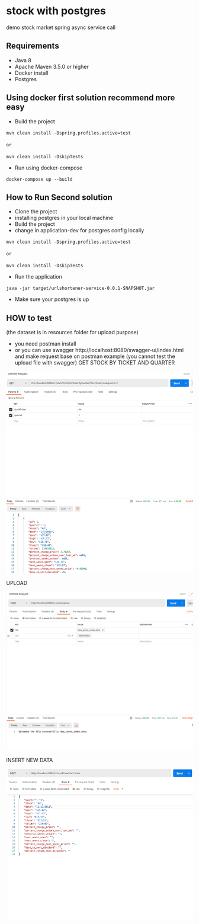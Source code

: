 # stock with postgres
demo stock market spring async service call

## Requirements
* Java 8
* Apache Maven 3.5.0 or higher
* Docker install
* Postgres

## Using docker first solution recommend more easy

- Build the project  
```
mvn clean install -Dspring.profiles.active=test

or

mvn clean install -DskipTests
```
- Run using docker-compose
```
docker-compose up --build 
```


## How to Run Second solution

- Clone the project
- installing postgres in your local machine
- Build the project  
- change in application-dev for postgres config locally
```
mvn clean install -Dspring.profiles.active=test

or

mvn clean install -DskipTests
```
- Run the application
```
java -jar target/urlshortener-service-0.0.1-SNAPSHOT.jar
```
- Make sure your postgres is up

## HOW to test

(the dataset is in resources folder for upload purpose)
- you need postman install 
- or you can use swagger http://localhost:8080/swagger-ui/index.html and make request base on postman example
(you cannot test the upload file with swagger)
GET STOCK BY TICKET AND QUARTER

![](images/getStock.png)


UPLOAD

![](images/upload.png)

INSERT NEW DATA

![](images/insert.png)